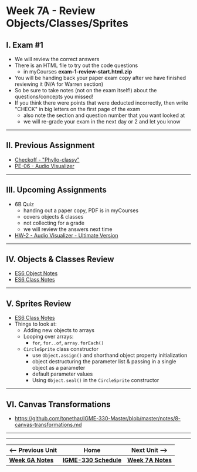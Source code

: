 # Week 7A - Review Objects/Classes/Sprites

## I. Exam #1
- We will review the correct answers
- There is an HTML file to try out the code questions
  - in myCourses **exam-1-review-start.html.zip**
- You will be handing back your paper exam copy after we have finished reviewing it (N/A for Warren section)
- So be sure to take notes (not on the exam itself!) about the questions/concepts you missed!
- If you think there were points that were deducted incorrectly, then write "CHECK" in big letters on the first page of the exam
  - also note the section and question number that you want looked at
  - we will re-grade your exam in the next day or 2 and let you know

<hr>

## II. Previous Assignment
- [Checkoff - "Phyllo-classy"](../checkoffs/phyllo-classy.md)
- [PE-06 - Audio Visualizer](../pe/pe-06.md)

<hr>

## III. Upcoming Assignments
- 6B Quiz
  - handing out a paper copy, PDF is in myCourses
  - covers objects & classes 
  - not collecting for a grade
  - we will review the answers next time 
- [HW-2 - Audio Visualizer - Ultimate Version](../hw/hw-2.md)

<hr>

## IV. Objects & Classes Review
- [ES6 Object Notes](../notes/object-notes.md)
- [ES6 Class Notes](../notes/es6-class-notes.md)

<hr>

## V. Sprites Review
- [ES6 Class Notes](../notes/es6-class-notes.md)
- Things to look at:
  - Adding new objects to arrays
  - Looping over arrays:
    - `for`, `for..of`, `array.forEach()`
  - `CircleSprite` class constructor
    - use `Object.assign()` and shorthand object property initialization
    - object destructuring the parameter list & passing in a single object as a parameter
    - default parameter values
    - Using `Object.seal()` in the `CircleSprite` constructor

<hr>

## VI. Canvas Transformations

- https://github.com/tonethar/IGME-330-Master/blob/master/notes/8-canvas-transformations.md

<hr><hr>


| <-- Previous Unit | Home | Next Unit -->
| --- | --- | --- 
| [**Week 6A Notes**](06A.md)  |  [**IGME-330 Schedule**](../schedule.md) | [**Week 7A Notes**](07A.md)
